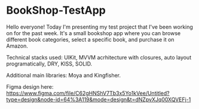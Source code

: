# BookShop-TestApp
Hello everyone!
Today I'm presenting my test project that I've been working on for the past week. It's a small bookshop app where you can browse different book categories, select a specific book, and purchase it on Amazon.

Technical stacks used: UIKit, MVVM acrhitecture with closures, auto layout programatically, DRY, KISS, SOLID.

Additional main libraries: Moya and Kingfisher.

Figma design here: https://www.figma.com/file/C62gHNShV7Tb3x5Yo1kVee/Untitled?type=design&node-id=64%3A119&mode=design&t=dNZpvXJq00XQVEFj-1

